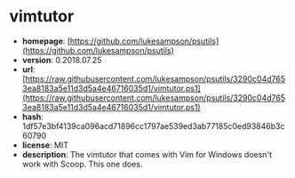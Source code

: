 # vimtutor

- **homepage**: [https://github.com/lukesampson/psutils](https://github.com/lukesampson/psutils)
- **version**: 0.2018.07.25
- **url**: [https://raw.githubusercontent.com/lukesampson/psutils/3290c04d7653ea8183a5e11d3d5a4e46716035d1/vimtutor.ps1](https://raw.githubusercontent.com/lukesampson/psutils/3290c04d7653ea8183a5e11d3d5a4e46716035d1/vimtutor.ps1)
- **hash**: 1df57e3bf4139ca096acd71896cc1797ae539ed3ab77185c0ed93846b3c60790
- **license**: MIT
- **description**: The vimtutor that comes with Vim for Windows doesn't work with Scoop. This one does.

